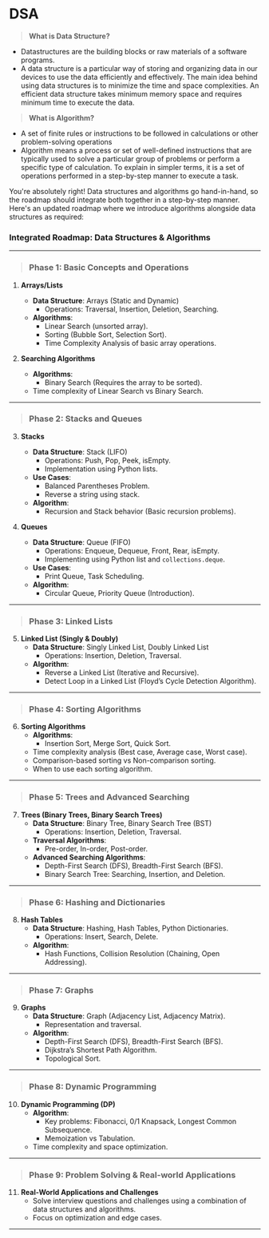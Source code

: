 # DSA

> **What is Data Structure?**
- Datastructures are the building blocks or raw materials of a software programs.
- A data structure is a particular way of storing and organizing data in our devices to use the data efficiently and effectively. The main idea behind using data structures is to minimize the time and space complexities. An efficient data structure takes minimum memory space and requires minimum time to execute the data. 

> **What is Algorithm?**
- A set of finite rules or instructions to be followed in calculations or other problem-solving operations 
- Algorithm means a process or set of well-defined instructions that are typically used to solve a particular group of problems or perform a specific type of calculation. To explain in simpler terms, it is a set of operations performed in a step-by-step manner to execute a task. 


You're absolutely right! Data structures and algorithms go hand-in-hand, so the roadmap should integrate both together in a step-by-step manner. Here's an updated roadmap where we introduce algorithms alongside data structures as required:

 ### **Integrated Roadmap: Data Structures & Algorithms**

---

> ### **Phase 1: Basic Concepts and Operations**
1. **Arrays/Lists**  
   - **Data Structure**: Arrays (Static and Dynamic)
     - Operations: Traversal, Insertion, Deletion, Searching.
   - **Algorithms**:  
     - Linear Search (unsorted array).
     - Sorting (Bubble Sort, Selection Sort).
     - Time Complexity Analysis of basic array operations.

2. **Searching Algorithms**
   - **Algorithms**:
     - Binary Search (Requires the array to be sorted).
   - Time complexity of Linear Search vs Binary Search.

---

> ### **Phase 2: Stacks and Queues**
3. **Stacks**  
   - **Data Structure**: Stack (LIFO)
     - Operations: Push, Pop, Peek, isEmpty.
     - Implementation using Python lists.
   - **Use Cases**:
     - Balanced Parentheses Problem.
     - Reverse a string using stack.
   - **Algorithm**:
     - Recursion and Stack behavior (Basic recursion problems).

4. **Queues**  
   - **Data Structure**: Queue (FIFO)
     - Operations: Enqueue, Dequeue, Front, Rear, isEmpty.
     - Implementing using Python list and `collections.deque`.
   - **Use Cases**:
     - Print Queue, Task Scheduling.
   - **Algorithm**:
     - Circular Queue, Priority Queue (Introduction).

---

> ### **Phase 3: Linked Lists**
5. **Linked List (Singly & Doubly)**
   - **Data Structure**: Singly Linked List, Doubly Linked List
     - Operations: Insertion, Deletion, Traversal.
   - **Algorithm**:  
     - Reverse a Linked List (Iterative and Recursive).
     - Detect Loop in a Linked List (Floyd’s Cycle Detection Algorithm).

---

> ### **Phase 4: Sorting Algorithms**
6. **Sorting Algorithms**
   - **Algorithms**: 
     - Insertion Sort, Merge Sort, Quick Sort.
   - Time complexity analysis (Best case, Average case, Worst case).
   - Comparison-based sorting vs Non-comparison sorting.
   - When to use each sorting algorithm.

---

> ### **Phase 5: Trees and Advanced Searching**
7. **Trees (Binary Trees, Binary Search Trees)**
   - **Data Structure**: Binary Tree, Binary Search Tree (BST)
     - Operations: Insertion, Deletion, Traversal.
   - **Traversal Algorithms**: 
     - Pre-order, In-order, Post-order.
   - **Advanced Searching Algorithms**:
     - Depth-First Search (DFS), Breadth-First Search (BFS).
     - Binary Search Tree: Searching, Insertion, and Deletion.

---

> ### **Phase 6: Hashing and Dictionaries**
8. **Hash Tables**
   - **Data Structure**: Hashing, Hash Tables, Python Dictionaries.
     - Operations: Insert, Search, Delete.
   - **Algorithm**:  
     - Hash Functions, Collision Resolution (Chaining, Open Addressing).

---

> ### **Phase 7: Graphs**
9. **Graphs**  
   - **Data Structure**: Graph (Adjacency List, Adjacency Matrix).
     - Representation and traversal.
   - **Algorithm**:
     - Depth-First Search (DFS), Breadth-First Search (BFS).
     - Dijkstra’s Shortest Path Algorithm.
     - Topological Sort.

---

> ### **Phase 8: Dynamic Programming**
10. **Dynamic Programming (DP)**  
    - **Algorithm**:
      - Key problems: Fibonacci, 0/1 Knapsack, Longest Common Subsequence.
      - Memoization vs Tabulation.
    - Time complexity and space optimization.

---

> ### **Phase 9: Problem Solving & Real-world Applications**
11. **Real-World Applications and Challenges**  
    - Solve interview questions and challenges using a combination of data structures and algorithms.
    - Focus on optimization and edge cases.

---